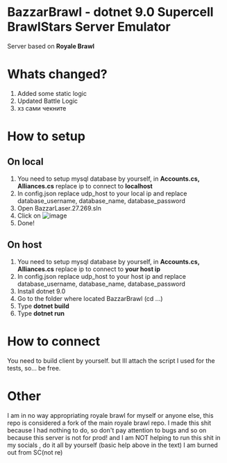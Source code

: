 # BazzarBrawl - dotnet 9.0 Supercell BrawlStars Server Emulator

Server based on **Royale Brawl** 

# Whats changed?
1. Added some static logic
2. Updated Battle Logic
3. хз сами чекните 


# How to setup
## On local
1. You need to setup mysql database by yourself, in **Accounts.cs, Alliances.cs** replace ip to connect to **localhost**
2. In config.json replace udp_host to your local ip and replace database_username, database_name, database_password
3. Open BazzarLaser.27.269.sln
4. Click on ![image](https://github.com/user-attachments/assets/0fcf0d2d-8265-442d-9321-36bdd446cd46)
5. Done! 

## On host 
1. You need to setup mysql database by yourself, in **Accounts.cs, Alliances.cs** replace ip to connect to **your host ip**
2. In config.json replace udp_host to your host ip and replace database_username, database_name, database_password
3. Install dotnet 9.0
4. Go to the folder where located BazzarBrawl (cd ...)
5. Type **dotnet build**
6. Type **dotnet run**

# How to connect
You need to build client by yourself.
but Ill attach the script I used for the tests, so... be free.

# Other
I am in no way appropriating royale brawl for myself or anyone else, this repo is considered a fork of the main royale brawl repo. I made this shit because I had nothing to do, so don't pay attention to bugs and so on because this server is not for prod!
and I am NOT helping to run this shit in my socials , do it all by yourself (basic help above in the text) I am burned out from SC(not re)